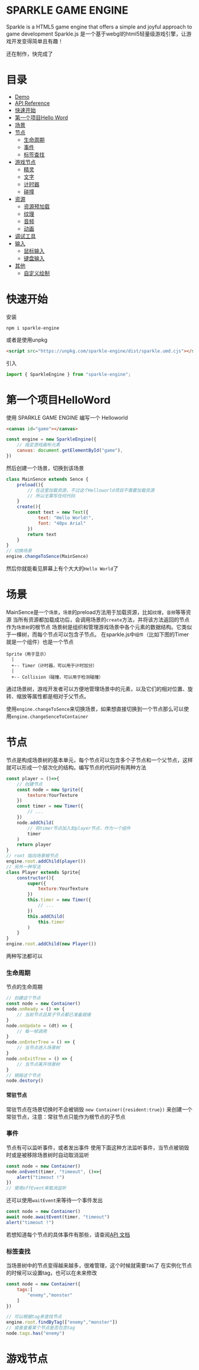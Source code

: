 # SPARKLE GAME ENGINE

Sparkle is a HTML5 game engine that offers a simple and joyful approach to game development
Sparkle.js 是一个基于webgl的html5轻量级游戏引擎，让游戏开发变得简单且有趣！

还在制作，快完成了

# 目录

* [Demo](https://nightre.github.io/sparkle.js/demo/chrome-dino)
* [API Reference](https://nightre.github.io/sparkle.js/docs/index)
* [快速开始](#快速开始)
* [第一个项目Hello Word](#第一个项目HelloWord)
* [场景](#场景)
* [节点](#节点)
    * [生命周期](#生命周期)
    * [事件](#事件)
    * [标签查找](#标签查找)
* [游戏节点](#游戏节点)
    * [精灵]()
    * [文字]()
    * [计时器]()
    * [碰撞]()
* [资源]()
    * [资源预加载]()
    * [纹理]()
    * [音频]()
    * [动画]()
* [调试工具]()
* [输入]()
    * [鼠标输入]()
    * [键盘输入]()
* [其他]()
    * [自定义绘制]()


# 快速开始

安装
```
npm i sparkle-engine
```
或者是使用unpkg
```html
<script src="https://unpkg.com/sparkle-engine/dist/sparkle.umd.cjs"></script>
```
引入
```js
import { SparkleEngine } from "sparkle-engine";
```

# 第一个项目HelloWord

使用 SPARKLE GAME ENGINE 编写一个 Helloworld

```html
<canvas id="game"></canvas>
```

```js
const engine = new SparkleEngine({
    // 指定游戏画布元素
    canvas: document.getElementById("game"),
})
```
然后创建一个场景，切换到该场景
```js
class MainSence extends Sence {
    preload(){
        // 在这里加载资源，不过这个Helloworld项目不需要加载资源
        // 所以无需写任何代码
    }
    create(){
        const text = new Text({
            text: "Hello World!",
            font: "40px Arial"
        }) 
        return text
    }
}
// 切换场景
engine.changeToSence(MainSence)
```
然后你就能看见屏幕上有个大大的`Hello World`了

# 场景

MainSence是一个`场景`，`场景`的preload方法用于加载资源，比如`纹理`，`音频`等等资源
当所有资源都加载成功后，会调用场景的`create`方法，并将该方法返回的节点作为`场景树`的根节点
场景树是组织和管理游戏场景中各个元素的数据结构。它类似于一棵树，而每个节点可以包含子节点。
在sparkle.js中`组件`（比如下图的Timer就是一个组件）也是一个节点
```
Sprite（用于显示）
  |
  +-- Timer（计时器，可以用于计时加分）
  |
  +-- Collision（碰撞，可以用于检测碰撞）
```
通过场景树，游戏开发者可以方便地管理场景中的元素，以及它们的相对位置、旋转、缩放等属性都是相对于父节点。

使用`engine.changeToSence`来切换场景，如果想直接切换到一个节点那么可以使用`engine.changeSenceToContainer`

# 节点

节点是构成场景树的基本单元，每个节点可以包含多个子节点和一个父节点，这样就可以形成一个层次化的结构。编写节点的代码时有两种方法
```js
const player = ()=>{
    // 创建节点
    const node = new Sprite({
        texture:YourTexture
    })
    const timer = new Timer({
        // ...
    })
    node.addChild(
        // 将timer节点加入到player节点，作为一个组件
        timer
    )
    return player
}
// root 指向场景根节点
engine.root.addChild(player())
// 另外一种写法
class Player extends Sprite{
    constructor(){
        super({
            texture:YourTexture
        })
        this.timer = new Timer({
            // ...
        })
        this.addChild(
            this.timer
        )
    }
}
engine.root.addChild(new Player())
```
两种写法都可以

### 生命周期
节点的生命周期
```js
// 创建这个节点
const node = new Container()
node.onReady = () => {
    // 当前节点且其子节点都已准备就绪
}
node.onUpdate = (dt) => {
    // 每一帧调用
}
node.onEnterTree = () => {
    // 当节点进入场景树
}
node.onExitTree = () => {
    // 当节点离开场景树
}
// 销毁这个节点
node.destory()
```
#### 常驻节点
常驻节点在场景切换时不会被销毁
`new Container({resident:true})` 来创建一个常驻节点，注意：常驻节点只能作为根节点的子节点

### 事件
节点有可以监听事件，或者发出事件
使用下面这种方法监听事件，当节点被销毁时或是被移除场景树时自动取消监听
```js
const node = new Container()
node.onEvent(timer, "timeout", ()=>{
    alert("timeout !")
})
// 使用offEvent来取消监听
```
还可以使用`waitEvent`来等待一个事件发出
```js
const node = new Container()
await node.awaitEvent(timer, "timeout")
alert("timeout !")
```
若想知道每个节点的具体事件有那些，请查阅[API 文档](https://nightre.github.io/sparkle.js/docs/index)

### 标签查找

当场景树中的节点变得越来越多，很难管理，这个时候就需要`TAG`了
在实例化节点的时候可以设置tag，也可以在未来修改
```js
const node = new Container({
    tags:[
        "enemy","monster"
    ]
})
```

```js
// 可以根据tag来查找节点
engine.root.findByTag(["enemy","monster"])
// 或者查看某个节点是否包含tag
node.tags.has("enemy")
```

# 游戏节点

